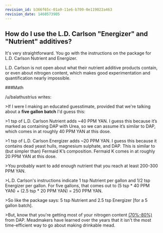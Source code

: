 ```yaml
---
revision_id: b366f65c-01a9-11e6-b709-0e119022a463
revision_date: 1460573905
---
```


## How do I use the L.D. Carlson "Energizer" and "Nutrient" additives?

It's very straightforward. You go with the instructions on the package for L.D. Carlson Nutrient and Energizer.

L.D. Carlson is not open about what their nutrient additive products contain, or even about nitrogen content, which makes good experimentation and quantification nearly impossible.

###Math

/u/balathustrius writes:

&gt;If I were I making an educated guesstimate, provided that we're talking about a **five gallon batch** I'd guess this:

&gt;1 tsp of L.D. Carlson Nutrient adds ~40 PPM YAN. I guess this because it’s marked as containing DAP with Urea, so we can assume it’s similar to DAP, which comes in at roughly 40 PPM YAN at this dose.

&gt;1 tsp of L.D. Carlson Energizer adds ~20 PPM YAN. I guess this because it contains dead yeast hulls, magnesium sulphate, and DAP. This is similar to (but simpler than) Fermaid K’s composition. Fermaid K comes in at roughly 20 PPM YAN at this dose.

&gt;You probably want to add enough nutrient that you reach at least 200-300 PPM YAN.

&gt;L.D. Carlson's instructions indicate 1 tsp Nutrient per gallon and 1/2 tsp Energizer per gallon. For five gallons, that comes out to (5 tsp * 40 PPM YAN) + (2.5 tsp * 20 PPM YAN) = 250 PPM YAN.

&gt;So like the package says: 5 tsp Nutrient and 2.5 tsp Energizer [for a 5 gallon batch].

&gt;But, know that you're getting most of your nitrogen content [(70%-80%)](http://i.imgur.com/4Lic7Tp.png) from DAP. Meadmakers have learned over the years that it isn't the most time-efficient way to go about making drinkable mead.